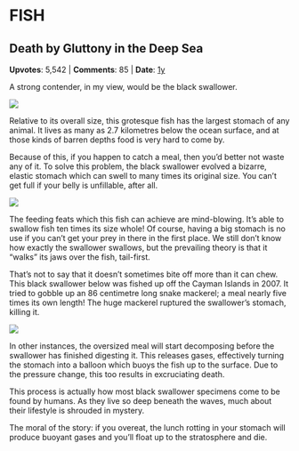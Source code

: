 # FISH

## Death by Gluttony in the Deep Sea
    
**Upvotes**: 5,542 | **Comments**: 85 | **Date**: [1y](https://www.quora.com/What-animal-has-the-strangest-physical-proportions/answer/Gary-Meaney)

A strong contender, in my view, would be the black swallower.

![](https://qph.fs.quoracdn.net/main-qimg-f0196272d24c3b4c4572d9bcf72a548f-lq)

Relative to its overall size, this grotesque fish has the largest stomach of any animal. It lives as many as 2.7 kilometres below the ocean surface, and at those kinds of barren depths food is very hard to come by.

Because of this, if you happen to catch a meal, then you’d better not waste any of it. To solve this problem, the black swallower evolved a bizarre, elastic stomach which can swell to many times its original size. You can’t get full if your belly is unfillable, after all.

![](https://qph.fs.quoracdn.net/main-qimg-cc4a984fa971f500779321739428c708-lq)

The feeding feats which this fish can achieve are mind-blowing. It’s able to swallow fish ten times its size whole! Of course, having a big stomach is no use if you can’t get your prey in there in the first place. We still don’t know how exactly the swallower swallows, but the prevailing theory is that it “walks” its jaws over the fish, tail-first.

That’s not to say that it doesn’t sometimes bite off more than it can chew. This black swallower below was fished up off the Cayman Islands in 2007. It tried to gobble up an 86 centimetre long snake mackerel; a meal nearly five times its own length! The huge mackerel ruptured the swallower’s stomach, killing it.

![](https://qph.fs.quoracdn.net/main-qimg-9fda58790e8b78bcbe147d58de2a2c0c-lq)

In other instances, the oversized meal will start decomposing before the swallower has finished digesting it. This releases gases, effectively turning the stomach into a balloon which buoys the fish up to the surface. Due to the pressure change, this too results in excruciating death.

This process is actually how most black swallower specimens come to be found by humans. As they live so deep beneath the waves, much about their lifestyle is shrouded in mystery.

The moral of the story: if you overeat, the lunch rotting in your stomach will produce buoyant gases and you’ll float up to the stratosphere and die.

